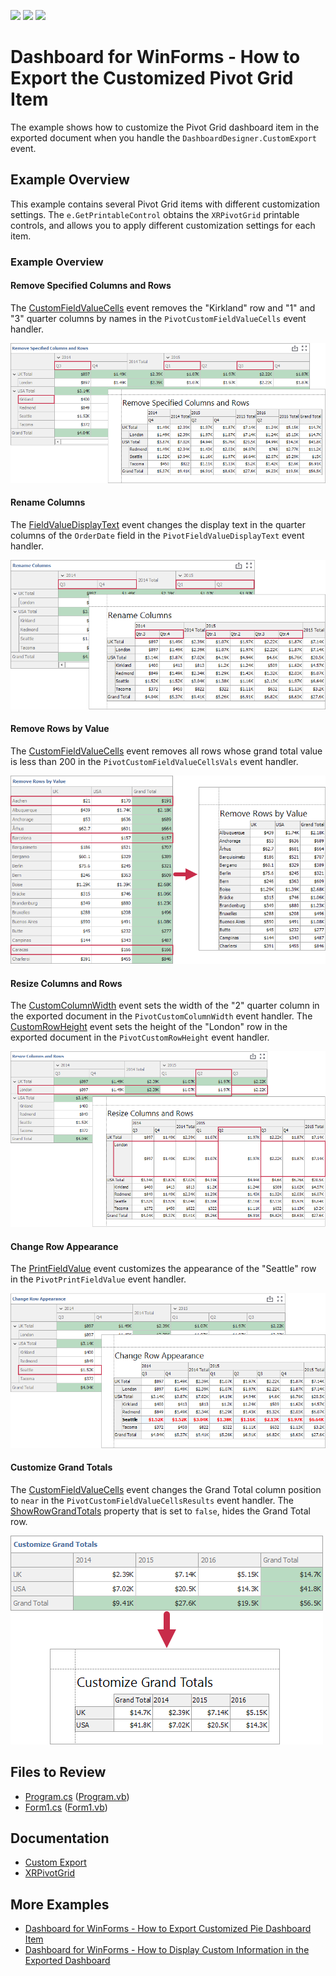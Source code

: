 <!-- default badges list -->
![](https://img.shields.io/endpoint?url=https://codecentral.devexpress.com/api/v1/VersionRange/642271334/2023.1)
[![](https://img.shields.io/badge/Open_in_DevExpress_Support_Center-FF7200?style=flat-square&logo=DevExpress&logoColor=white)](https://supportcenter.devexpress.com/ticket/details/T1166847)
[![](https://img.shields.io/badge/📖_How_to_use_DevExpress_Examples-e9f6fc?style=flat-square)](https://docs.devexpress.com/GeneralInformation/403183)
<!-- default badges end -->

# Dashboard for WinForms - How to Export the Customized Pivot Grid Item

The example shows how to customize the Pivot Grid dashboard item in the exported document when you handle the `DashboardDesigner.CustomExport` event.  

## Example Overview

This example contains several Pivot Grid items with different customization settings. The `e.GetPrintableControl` obtains the `XRPivotGrid` printable controls, and allows you to apply different customization settings for each item. 

### Example Overview

#### Remove Specified Columns and Rows 

The [CustomFieldValueCells](https://docs.devexpress.com/XtraReports/DevExpress.XtraReports.UI.XRPivotGrid.CustomFieldValueCells) event removes the "Kirkland" row and "1" and "3" quarter columns by names in the `PivotCustomFieldValueCells` event handler. 

![Remove Specified Columns and Rows](Images/pivotitem1.png)

#### Rename Columns 

The [FieldValueDisplayText](https://docs.devexpress.com/XtraReports/DevExpress.XtraReports.UI.XRPivotGrid.FieldValueDisplayText) event changes the display text in the quarter columns of the `OrderDate` field in the `PivotFieldValueDisplayText` event handler.

![Rename Columns](Images/pivotitem2.png)

#### Remove Rows by Value

The [CustomFieldValueCells](https://docs.devexpress.com/XtraReports/DevExpress.XtraReports.UI.XRPivotGrid.CustomFieldValueCells) event removes all rows whose grand total value is less than 200 in the `PivotCustomFieldValueCellsVals` event handler.

![Remove Rows by Value](Images/pivotitem3.png)

#### Resize Columns and Rows

The [CustomColumnWidth](https://docs.devexpress.com/XtraReports/DevExpress.XtraReports.UI.XRPivotGrid.CustomColumnWidth) event sets the width of the "2" quarter column in the exported document in the `PivotCustomColumnWidth` event handler. 
The [CustomRowHeight](https://docs.devexpress.com/XtraReports/DevExpress.XtraReports.UI.XRPivotGrid.CustomRowHeight) event sets the height of the "London" row in the exported document in the `PivotCustomRowHeight` event handler.

![Resize Columns and Rows](Images/pivotitem4.png)

#### Change Row Appearance 

The [PrintFieldValue](https://docs.devexpress.com/XtraReports/DevExpress.XtraReports.UI.XRPivotGrid.PrintFieldValue) event customizes the appearance of the "Seattle" row in the `PivotPrintFieldValue` event handler.

![Change Row Appearance](Images/pivotitem5.png)

#### Customize Grand Totals 

The [CustomFieldValueCells](https://docs.devexpress.com/XtraReports/DevExpress.XtraReports.UI.XRPivotGrid.CustomFieldValueCells) event changes the Grand Total column position to `near` in the `PivotCustomFieldValueCellsResults` event handler. The [ShowRowGrandTotals](https://docs.devexpress.com/CoreLibraries/DevExpress.XtraPivotGrid.PivotGridOptionsViewBase.ShowRowGrandTotals) property that is set to `false`, hides the Grand Total row.

![Customize Grand Totals](Images/pivotitem6.png)

## Files to Review

- [Program.cs](./CS/WinformsExport/Program.cs) ([Program.vb](./VB/WinformsExport/Program.vb))
- [Form1.cs](./CS/WinformsExport/Form1.cs) ([Form1.vb](./VB/WinformsExport/Form1.vb))

## Documentation

- [Custom Export](https://docs.devexpress.com/Dashboard/15187/winforms-dashboard/winforms-designer/printing-and-exporting?p=netframework#custom-export)
- [XRPivotGrid](https://docs.devexpress.com/XtraReports/DevExpress.XtraReports.UI.XRPivotGrid._members)

## More Examples

- [Dashboard for WinForms - How to Export Customized Pie Dashboard Item](https://github.com/DevExpress-Examples/WinForms-Dashboard-How-to-export-customized-Pie-Dashboard-Item)
- [Dashboard for WinForms - How to Display Custom Information in the Exported Dashboard](https://github.com/DevExpress-Examples/winforms-dashboard-how-to-add-custom-information-to-the-exported-dashboard-t466558)
